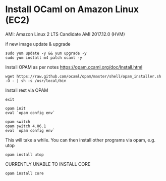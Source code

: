 
# Install OCaml on Amazon Linux (EC2)

AMI: Amazon Linux 2 LTS Candidate AMI 2017.12.0 (HVM)

if new image update & upgrade
```
sudo yum update -y && yum upgrade -y
sudo yum install m4 patch ocaml -y
```

Install OPAM as per notes https://opam.ocaml.org/doc/Install.html
```
wget https://raw.github.com/ocaml/opam/master/shell/opam_installer.sh -O - | sh -s /usr/local/bin
```
Install rest via OPAM

```
exit

opam init
eval `opam config env`

opam switch
opam switch 4.06.1
eval `opam config env`
```
This will take a while.
You can then install other programs via opam, e.g. utop
```
opam install utop
```
CURRENTLY UNABLE TO INSTALL CORE
```
opam install core
```






